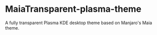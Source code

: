 # MaiaTransparent-plasma-theme
A fully transparent Plasma KDE desktop theme based on Manjaro's Maia theme.
